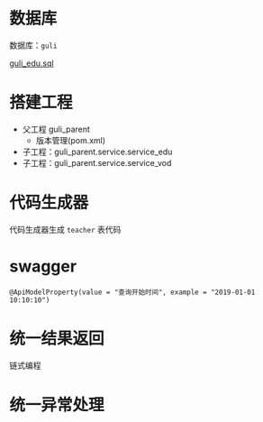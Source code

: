 # 数据库

数据库：`guli`

 [guli_edu.sql](data\guli_edu.sql) 

# 搭建工程

- 父工程 guli_parent
  - 版本管理(pom.xml)
- 子工程：guli_parent.service.service_edu
- 子工程：guli_parent.service.service_vod

# 代码生成器

代码生成器生成 `teacher` 表代码

# swagger

```
@ApiModelProperty(value = "查询开始时间", example = "2019-01-01 10:10:10")
```

# 统一结果返回

链式编程





# 统一异常处理



















